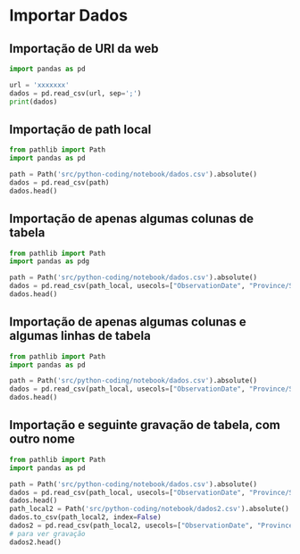 # Importar Dados

## Importação de URI da web
```python
import pandas as pd

url = 'xxxxxxx'
dados = pd.read_csv(url, sep=';')
print(dados)
```  

## Importação de path local
```python
from pathlib import Path
import pandas as pd

path = Path('src/python-coding/notebook/dados.csv').absolute()
dados = pd.read_csv(path)
dados.head()
```  
## Importação de apenas algumas colunas de tabela
```python
from pathlib import Path
import pandas as pdg

path = Path('src/python-coding/notebook/dados.csv').absolute()
dados = pd.read_csv(path_local, usecols=["ObservationDate", "Province/State"])
dados.head()
```  

## Importação de apenas algumas colunas e algumas linhas de tabela
```python
from pathlib import Path
import pandas as pd

path = Path('src/python-coding/notebook/dados.csv').absolute()
dados = pd.read_csv(path_local, usecols=["ObservationDate", "Province/State"], nrows=3)
dados.head()
```  

## Importação e seguinte gravação de tabela, com outro nome
```python
from pathlib import Path
import pandas as pd

path = Path('src/python-coding/notebook/dados.csv').absolute()
dados = pd.read_csv(path_local, usecols=["ObservationDate", "Province/State"], nrows=3)
dados.head()
path_local2 = Path('src/python-coding/notebook/dados2.csv').absolute()
dados.to_csv(path_local2, index=False)
dados2 = pd.read_csv(path_local2, usecols=["ObservationDate", "Province/State"], nrows=3)
# para ver gravação
dados2.head()
```  